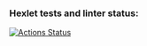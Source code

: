 ### Hexlet tests and linter status:
[![Actions Status](https://github.com/irinaboiko/layout-designer-project-58/actions/workflows/hexlet-check.yml/badge.svg)](https://github.com/irinaboiko/layout-designer-project-58/actions)